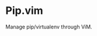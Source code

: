 Pip.vim
===============================================================================

Manage pip/virtualenv through ViM.
